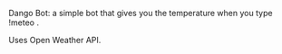 Dango Bot: a simple bot that gives you the temperature when you type !meteo <city>.

Uses Open Weather API.
